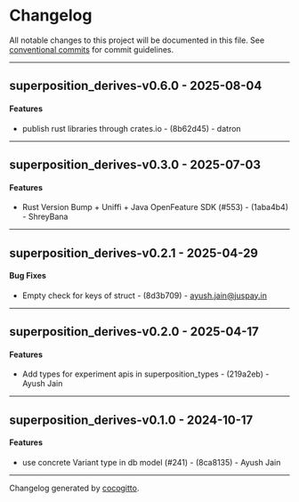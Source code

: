# Changelog
All notable changes to this project will be documented in this file. See [conventional commits](https://www.conventionalcommits.org/) for commit guidelines.

- - -
## superposition_derives-v0.6.0 - 2025-08-04
#### Features
- publish rust libraries through crates.io - (8b62d45) - datron

- - -

## superposition_derives-v0.3.0 - 2025-07-03
#### Features
- Rust Version Bump + Uniffi + Java OpenFeature SDK (#553) - (1aba4b4) - ShreyBana

- - -

## superposition_derives-v0.2.1 - 2025-04-29
#### Bug Fixes
- Empty check for keys of struct - (8d3b709) - ayush.jain@juspay.in

- - -

## superposition_derives-v0.2.0 - 2025-04-17
#### Features
- Add types for experiment apis in superposition_types - (219a2eb) - Ayush Jain

- - -

## superposition_derives-v0.1.0 - 2024-10-17
#### Features
- use concrete Variant type in db model (#241) - (8ca8135) - Ayush Jain

- - -

Changelog generated by [cocogitto](https://github.com/cocogitto/cocogitto).